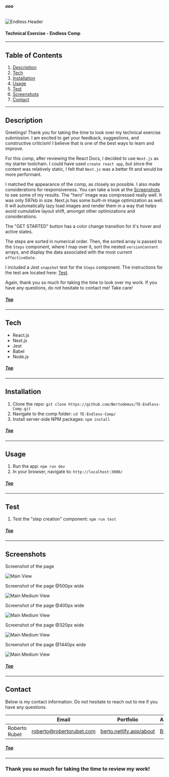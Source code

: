 ###### **ooo**

![Endless Header](readme_assets/logo-endless.png) 

#### **Technical Exercise - Endless Comp** 

---

## **Table of Contents**

1. [Description](#Description)
1. [Tech](#Tech)
1. [Installation](#Installation)
1. [Usage](#Usage)
1. [Test](#Test)
1. [Screenshots](#Screenshots)
1. [Contact](#Contact)

---

## **Description**

Greetings! Thank you for taking the time to look over my technical exercise submission. I am excited to get your feedback, suggestions, and constructive criticism! I believe that is one of the best ways to learn and improve.

For this comp, after reviewing the React Docs, I decided to use `Next.js` as my starter toolchain. I could have used `create react app`, but since the content was relatively static, I felt that `Next.js` was a better fit and would be more performant.

I matched the appearance of the comp, as closely as possible. I also made considerations for responsiveness. You can take a look at the [Screenshots](#Screenshots) to see some of my results. The "hero" image was compressed really well. It was only 597kb in size. Next.js has some built-in image optimization as well. It will automatically lazy load images and render them in a way that helps avoid cumulative layout shift, amongst other optimizations and considerations.

The "GET STARTED" button has a color change transition for it's hover and active states.

The steps are sorted in numerical order. Then, the sorted array is passed to the `Steps` component, where I map over it, sort the nested `versionContent` arrays, and display the data associated with the most current `effectiveDate`.

I included a Jest `snapshot` test for the `Steps` component. The instructions for the test are located here: [Test](#Test).

Again, thank you so much for taking the time to look over my work. If you have any questions, do not hesitate to contact me! Take care!


##### [Top](#ooo)
---

## **Tech**

- React.js
- Next.js
- Jest
- Babel
- Node.js

##### [Top](#ooo)
---

## **Installation**

1. Clone the repo: `git clone https://github.com/Bertodemus/TE-Endless-Comp.git`
1. Navigate to the comp folder: `cd TE-Endless-Comp/`
1. Install server-side NPM packages: `npm install`

##### [Top](#ooo)
---

## **Usage**

1. Run the app: `npm run dev`
1. In your browser, navigate to: `http://localhost:3000/`

##### [Top](#ooo)
---

## **Test**

1. Test the "step creation" component: `npm run test`

##### [Top](#ooo)
---

## **Screenshots**

Screenshot of the page

![Main View](readme_assets/main.png)


Screenshot of the page @500px wide

![Main Medium View](readme_assets/main_med.png)

Screenshot of the page @400px wide

![Main Medium View](readme_assets/main_small_400.png)

Screenshot of the page @320px wide

![Main Medium View](readme_assets/main_small_320.png)

Screenshot of the page @1440px wide

![Main Medium View](readme_assets/main_large.png)

##### [Top](#ooo)
---

## **Contact**

Below is my contact information. Do not hesitate to reach out to me if you have any questions.

|                | Email                    | Portfolio                                                   | Artwork                                       |
| -------------- | ------------------------ | ------------------------------------------------------------| --------------------------------------------- |
| Roberto Rubet  | roberto@robertorubet.com | [berto.netlify.app/about](https://berto.netlify.app/about)  | [BERTO!](https://www.robertorubet.com/)       |

##### [Top](#ooo)
---

### Thank you so much for taking the time to review my work!

